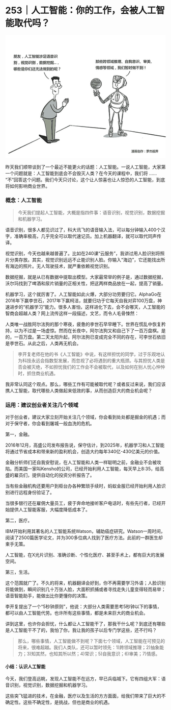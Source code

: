 # 253｜人工智能：你的工作，会被人工智能取代吗？

![](img/c38e1df7d4ff7f1181378fbabeabab43.jpg)

昨天我们顺带谈到了一个最近不能更火的话题：人工智能。一说人工智能，大家第一个问题就是：人工智能到底会不会毁灭人类？在今天的课程中，我们将 …… “不”回答这个问题。我们今天只讨论，这个让人惊喜也让人惊恐的人工智能，到底将如何影响商业世界。

### 概念：人工智能

> 今天我们提起人工智能，大概是指四件事：语音识别，视觉识别，数据挖掘和机器学习。

语音识别，很多人都见识过了，科大讯飞的语音输入法，可以每分钟输入400个汉字，准确率极高，几乎完全可以取代速记员。加上机器翻译，就可以取代同声传译。

视觉识别，今天也越来越普遍了。比如在240课“云服务”，我讲过用人脸识别将照片分类存放。其实，视觉识别远远不止能识别人脸。你输入“海边”，它还能找出所有海边的照片。无人驾驶技术，就严重依赖视觉识别。

数据挖掘，就是从已有数据中提取出模型。大家最常举的例子是，通过数据挖掘，沃尔玛找到了啤酒和尿片销量的正相关性，把这两样商品放在一起，提高了销量。

机器学习，这个就厉害了。人工智能如此火爆，大部分功劳要归它。AlphaGo在2016年下赢李世石，2017年下赢柯洁，就要归功于它每天自我对弈100万盘，神速进步的“机器学习”能力。很多人害怕，这样进化下去，会不会哪天，人工智能的智商会超越人类？网上流传这样一段描述，文艺，而令人毛骨悚然：

人类唯一战胜阿尔法狗的那个寒夜，疲惫的李世石早早睡下。世界在慌乱中恢复矜持，以为不过是一场虚惊。然而在长夜中，阿尔法狗又和自己下了一百万盘棋。是的，一百万盘。第二天太阳升起，阿尔法狗已变成完全不同的存在，可李世石依旧是李世石。从此之后，人类再无机会。

> 李开复老师在他的书《人工智能》中说，有这样担忧的同学，过于乐观地认为科技永远会指数型发展，而忽视了必将遇到的重大瓶颈。与其担忧人类是否会被灭绝，不如担忧我们的工作会不会被取代，以及如何在别人忧心忡忡时，抓住商业机遇。

我非常认同这个观点。那么，哪些工作有可能被取代呢？或者反过来说，我们应该携人工智能，取代哪些人类做起来低效的事，从而创造巨大的商业机会呢？

### 运用：建议创业者关注几个领域

对于创业者，建议大家立刻开始关注几个领域，你会看到处处都是掘金的机遇；而对于保守者，你会看到屠城一般血洗的危机。

第一，金融。

2016年12月，高盛公司发布报告说，保守估计，到2025年，机器学习和人工智能将通过节省成本和带来新的盈利机会，创造大约每年340亿-430亿美元的价值。

金融分析师们还自我安慰说，在人工智能和人类一样聪明之前，金融业不会被攻陷。而美国一家叫Kensho的公司，已经开始利用人工智能，每天早上8:35，给高盛的雇员们，提供自动化的投资分析报告了。

当有些金融机构还要用户到柜台办各种繁琐手续时，蚂蚁金服已经开始利用人脸识别进行远程身份验证了。

当很多银行还在雇佣大量员工，疲于奔命地接听客户电话时，有些先行者，已经开始提供人工智能客服，大幅度降低成本了。

第二，医疗。

IBM开始利用其著名的人工智能系统Watson，辅助癌症研究。Watson一周时间，阅读了2500篇医学论文，并为300多位病人找到了医疗方法。此前的一群医生却束手无策。

人工智能，在X光片识别、准确诊断、个性化医疗、甚至手术上，都有巨大的发展空间。

第三，生活。

这个范围就广了。不久的将来，机器翻译会好到，你不再需要学习外语；人脸识别将能做到，瞬间识别几十万张人脸，大面积抓捕或者寻找走失儿童变得轻而易举；语音智能助手，能做出比你更懂你的决策。

李开复提出了一个“5秒钟原则”，他说：大部分人类需要思考5秒钟以下的事情，都可以由人工智能代劳。也许所有这些事情，都是未来巨大的商业机会。

讲到这里，也许你会担忧，什么都让人工智能干了，那我干什么呢？到底还有哪些是人工智能干不了的，我怕了你，我让我的孩子以后专门学这些，还不行吗？

> 那么，哪些事情，人工智能做不到呢？下面七个领域，人工智能在可预见的将来，很难超越。我们人类队，还可以暂时领先：1)跨领域推理；2)抽象能力；3)知其然，也知其所以然；4)常识；5)自我意识；6)审美；7)情感。

#### 小结：认识人工智能

今天，我们登高远眺，发现人工智能不在远方，早已兵临城下。它有四组大军：语音识别，视觉识别，数据挖掘和机器学习。

这些突飞猛进的技术，在金融，医疗以及生活的方方面面，给我们带来了巨大的不确定性。这些不确定性，是挑战，但也是商业的机遇。